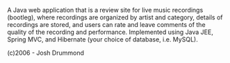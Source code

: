 A Java web application that is a review site for live music recordings (bootleg), where recordings are organized by artist and category, details of recordings are stored, and users can rate and leave comments of the quality of the recording and performance.  Implemented using Java JEE, Spring MVC, and Hibernate (your choice of database, i.e. MySQL).

(c)2006 - Josh Drummond


